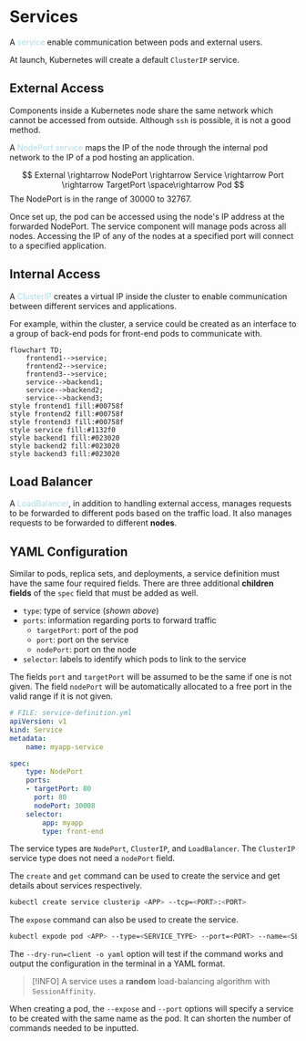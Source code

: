 # Services
A <span style = "color:lightblue">service</span> enable communication between pods and external users.

At launch, Kubernetes will create a default `ClusterIP` service.

## External Access
Components inside a Kubernetes node share the same network which cannot be accessed from outside. Although `ssh` is possible, it is not a good method.

A <span style = "color:lightblue">NodePort service</span> maps the IP of the node through the internal pod network to the IP of a pod hosting an application.

$$
External \rightarrow NodePort \rightarrow Service \rightarrow Port \rightarrow TargetPort \space\rightarrow Pod
$$
The NodePort is in the range of 30000 to 32767.

Once set up, the pod can be accessed using the node's IP address at the forwarded NodePort. The service component will manage pods across all nodes. Accessing the IP of any of the nodes at a specified port will connect to a specified application.

## Internal Access
A <span style = "color:lightblue">ClusterIP</span> creates a virtual IP inside the cluster to enable communication between different services and applications.

For example, within the cluster, a service could be created as an interface to a group of back-end pods for front-end pods to communicate with.

```mermaid
flowchart TD;
	frontend1-->service;
	frontend2-->service;
	frontend3-->service;
	service-->backend1;
	service-->backend2;
	service-->backend3;
style frontend1 fill:#00758f
style frontend2 fill:#00758f
style frontend3 fill:#00758f
style service fill:#1132f0
style backend1 fill:#023020
style backend2 fill:#023020
style backend3 fill:#023020
```

## Load Balancer
A <span style = "color:lightblue">LoadBalancer</span>, in addition to handling external access, manages requests to be forwarded to different pods based on the traffic load. It also manages requests to be forwarded to different **nodes**.

## YAML Configuration
Similar to pods, replica sets, and deployments, a service definition must have the same four required fields. There are three additional **children fields** of the `spec` field that must be added as well.
- `type`: type of service (*shown above*)
- `ports`: information regarding ports to forward traffic
	- `targetPort`: port of the pod
	- `port`: port on the service
	- `nodePort`: port on the node
- `selector`: labels to identify which pods to link to the service

The fields `port` and `targetPort` will be assumed to be the same if one is not given. The field `nodePort` will be automatically allocated to a free port in the valid range if it is not given.

```YAML
# FILE: service-definition.yml
apiVersion: v1
kind: Service
metadata:
	name: myapp-service

spec:
	type: NodePort
	ports:
	- targetPort: 80
	  port: 80
	  nodePort: 30008
	selector:
		app: myapp
		type: front-end
```

The service types are `NodePort`, `ClusterIP`, and `LoadBalancer`. The `ClusterIP` service type does not need a `nodePort` field.

The `create` and `get` command can be used to create the service and get details about services respectively.

```bash
kubectl create service clusterip <APP> --tcp=<PORT>:<PORT>
```

The `expose` command can also be used to create the service.

```bash
kubectl expode pod <APP> --type=<SERVICE_TYPE> --port=<PORT> --name=<SERVICE_NAME>
```

The `--dry-run=client -o yaml` option will test if the command works and output the configuration in the terminal in a YAML format.

> [!INFO]
> A service uses a **random** load-balancing algorithm with `SessionAffinity`.

When creating a pod, the `--expose` and `--port` options will specify a service to be created with the same name as the pod. It can shorten the number of commands needed to be inputted.